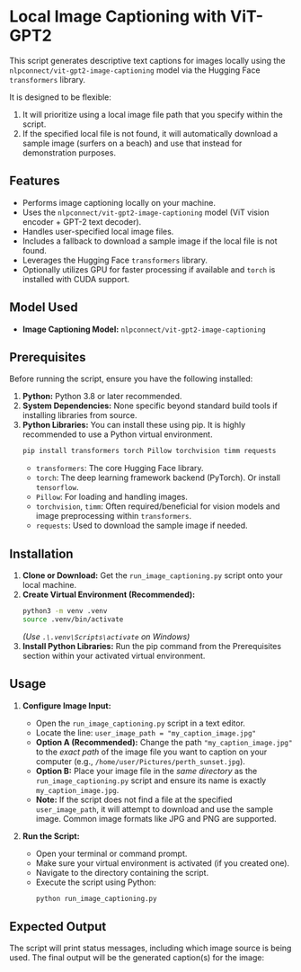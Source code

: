 # Local Image Captioning with ViT-GPT2

This script generates descriptive text captions for images locally using the `nlpconnect/vit-gpt2-image-captioning` model via the Hugging Face `transformers` library.

It is designed to be flexible:
1.  It will prioritize using a local image file path that you specify within the script.
2.  If the specified local file is not found, it will automatically download a sample image (surfers on a beach) and use that instead for demonstration purposes.

## Features

* Performs image captioning locally on your machine.
* Uses the `nlpconnect/vit-gpt2-image-captioning` model (ViT vision encoder + GPT-2 text decoder).
* Handles user-specified local image files.
* Includes a fallback to download a sample image if the local file is not found.
* Leverages the Hugging Face `transformers` library.
* Optionally utilizes GPU for faster processing if available and `torch` is installed with CUDA support.

## Model Used

* **Image Captioning Model:** `nlpconnect/vit-gpt2-image-captioning`

## Prerequisites

Before running the script, ensure you have the following installed:

1.  **Python:** Python 3.8 or later recommended.
2.  **System Dependencies:** None specific beyond standard build tools if installing libraries from source.
3.  **Python Libraries:** You can install these using pip. It is highly recommended to use a Python virtual environment.
    ```bash
    pip install transformers torch Pillow torchvision timm requests
    ```
    * `transformers`: The core Hugging Face library.
    * `torch`: The deep learning framework backend (PyTorch). Or install `tensorflow`.
    * `Pillow`: For loading and handling images.
    * `torchvision`, `timm`: Often required/beneficial for vision models and image preprocessing within `transformers`.
    * `requests`: Used to download the sample image if needed.

## Installation

1.  **Clone or Download:** Get the `run_image_captioning.py` script onto your local machine.
2.  **Create Virtual Environment (Recommended):**
    ```bash
    python3 -m venv .venv
    source .venv/bin/activate
    ```
    *(Use `.\.venv\Scripts\activate` on Windows)*
3.  **Install Python Libraries:** Run the pip command from the Prerequisites section within your activated virtual environment.

## Usage

1.  **Configure Image Input:**
    * Open the `run_image_captioning.py` script in a text editor.
    * Locate the line: `user_image_path = "my_caption_image.jpg"`
    * **Option A (Recommended):** Change the path `"my_caption_image.jpg"` to the *exact path* of the image file you want to caption on your computer (e.g., `/home/user/Pictures/perth_sunset.jpg`).
    * **Option B:** Place your image file in the *same directory* as the `run_image_captioning.py` script and ensure its name is exactly `my_caption_image.jpg`.
    * **Note:** If the script does not find a file at the specified `user_image_path`, it will attempt to download and use the sample image. Common image formats like JPG and PNG are supported.

2.  **Run the Script:**
    * Open your terminal or command prompt.
    * Make sure your virtual environment is activated (if you created one).
    * Navigate to the directory containing the script.
    * Execute the script using Python:
        ```bash
        python run_image_captioning.py
        ```

## Expected Output

The script will print status messages, including which image source is being used. The final output will be the generated caption(s) for the image: